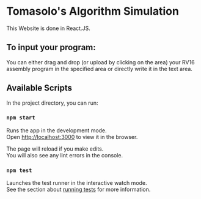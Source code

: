 # Tomasolo's Algorithm Simulation

This Website is done in React.JS.

## To input your program:
You can either drag and drop (or upload by clicking on the area) your RV16 assembly program in the specified area or directly write it in the text area.

## Available Scripts

In the project directory, you can run:

### `npm start`

Runs the app in the development mode.<br>
Open [http://localhost:3000](http://localhost:3000) to view it in the browser.

The page will reload if you make edits.<br>
You will also see any lint errors in the console.

### `npm test`

Launches the test runner in the interactive watch mode.<br>
See the section about [running tests](https://facebook.github.io/create-react-app/docs/running-tests) for more information.

